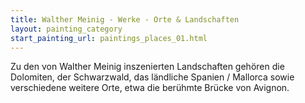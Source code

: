 ```yaml
---
title: Walther Meinig - Werke - Orte & Landschaften
layout: painting_category
start_painting_url: paintings_places_01.html
---
```


Zu den von Walther Meinig inszenierten Landschaften gehören die Dolomiten, der Schwarzwald, das ländliche Spanien / Mallorca sowie verschiedene weitere Orte, etwa die berühmte Brücke von Avignon.
